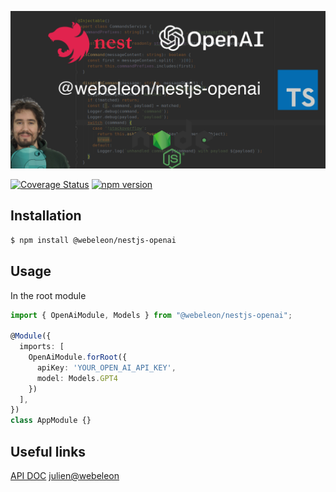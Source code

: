 ![NestJS module for openAI](./banner.png)

[![Coverage Status](https://coveralls.io/repos/github/Webeleon/nestjs-openai/badge.svg?branch=main)](https://coveralls.io/github/Webeleon/nestjs-openai?branch=main)
[![npm version](https://badge.fury.io/js/%40webeleon%2Fnestjs-openai.svg)](https://badge.fury.io/js/%40webeleon%2Fnestjs-openai)

## Installation

```bash
$ npm install @webeleon/nestjs-openai
```

## Usage

In the root module

```ts
import { OpenAiModule, Models } from "@webeleon/nestjs-openai";

@Module({
  imports: [
    OpenAiModule.forRoot({
      apiKey: 'YOUR_OPEN_AI_API_KEY',
      model: Models.GPT4
    })
  ],
})
class AppModule {}
```

## Useful links

[API DOC](https://webeleon.github.io/nestjs-openai/)
[julien@webeleon](https://www.linkedin.com/in/julien-prugne/)





